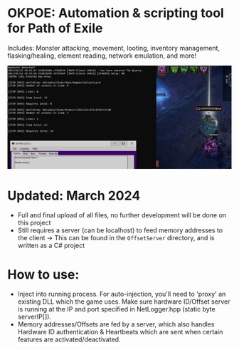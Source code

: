 # OKPOE: Automation &amp; scripting tool for Path of Exile

Includes: Monster attacking, movement, looting, inventory management, flasking/healing, element reading, network emulation, and more!

![Alt text](gopoe.PNG?raw=true "Sample")  

# Updated: March 2024  
- Full and final upload of all files, no further development will be done on this project
- Still requires a server (can be localhost) to feed memory addresses to the client -> This can be found in the `OffsetServer` directory, and is written as a C# project

# How to use:  
- Inject into running process. For auto-injection, you'll need to 'proxy' an existing DLL which the game uses. Make sure hardware ID/Offset server is running at the IP and port specified in NetLogger.hpp (static byte serverIP[]).  
- Memory addresses/Offsets are fed by a server, which also handles Hardware ID authentication & Heartbeats which are sent when certain features are activated/deactivated.
